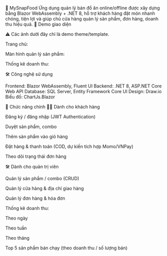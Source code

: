 🍔 MySnapFood 
Ứng dụng quản lý bán đồ ăn online/offline được xây dựng bằng Blazor WebAssembly + .NET 8, hỗ trợ khách hàng đặt món nhanh chóng, tiện lợi và giúp chủ cửa hàng quản lý sản phẩm, đơn hàng, doanh thu hiệu quả.
📸 Demo giao diện

⚠️ Các ảnh dưới đây chỉ là demo theme/template.

Trang chủ:


Màn hình quản lý sản phẩm:


Thống kê doanh thu:





🛠️ Công nghệ sử dụng

Frontend: Blazor WebAssembly, Fluent UI
Backend: .NET 8, ASP.NET Core Web API
Database: SQL Server, Entity Framework Core
UI Design: Draw.io
Biểu đồ: ChartJs.Blazor

🚀 Chức năng chính
👨‍🍳 Dành cho khách hàng

Đăng ký / đăng nhập (JWT Authentication)

Duyệt sản phẩm, combo

Thêm sản phẩm vào giỏ hàng

Đặt hàng & thanh toán (COD, dự kiến tích hợp Momo/VNPay)

Theo dõi trạng thái đơn hàng

🛠️ Dành cho quản trị viên

Quản lý sản phẩm / combo (CRUD)

Quản lý cửa hàng & địa chỉ giao hàng

Quản lý đơn hàng & hóa đơn

Thống kê doanh thu:

Theo ngày

Theo tuần

Theo tháng

Top 5 sản phẩm bán chạy (theo doanh thu / số lượng bán)


